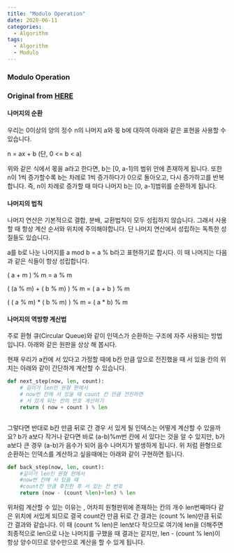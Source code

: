 ```yaml
---
title: "Modulo Operation"
date: 2020-06-11
categories:
  - Algorithm
tags:
  - Algorithm
  - Modulo
---
```


### Modulo Operation
### Original from [HERE](https://opentutorials.org/course/1685/9532)


#### 나머지의 순환

우리는 0이상의 양의 정수 n의 나머지 a와 몫 b에 대하여 아래와 같은 표현을 사용할 수 있습니다.

n = ax + b (단, 0 <= b < a)


위와 같은 식에서 몫을 a라고 한다면, b는 [0, a-1]의 범위 안에 존재하게 됩니다. 
또한 n이 1씩 증가할수록 b는 차례로 1씩 증가하다가 0으로 돌아오고, 다시 증가하고를 반복합니다. 
즉, n이 차례로 증가할 때 마다 나머지 b는 [0, a-1]범위를 순환하게 됩니다.



#### 나머지의 법칙
나머지 연산은 기본적으로 결합, 분배, 교환법칙이 모두 성립하지 않습니다. 그래서 사용할 때 항상 계산 순서와 위치에 주의해야합니다. 
단 나머지 연산에서 성립하는 독특한 성질들도 있습니다. 

a를 b로 나눈 나머지를 a mod b = a % b라고 표현하기로 합시다. 이 때 나머지는 다음과 같은 식들이 항상 성립합니다. 

( a + m ) % m = a % m

( (a % m) + ( b % m) ) % m = ( a + b ) % m 

( ( a % m) * ( b % m) ) % m = ( a * b) % m 




#### 나머지의 역방향 계산법 
주로 환형 큐(Circular Queue)와 같이 인덱스가 순환하는 구조에 자주 사용되는 방법입니다. 아래와 같은 원판을 상상 해 봅시다. 


현재 우리가 a칸에 서 있다고 가정할 때에 b칸 만큼 앞으로 전진했을 때 서 있을 칸의 위치는 아래와 같이 간단하게 계산할 수 있습니다.

```python
def next_step(now, len, count):
    # 길이가 len인 원형 판에서 
    # now번 칸에 서 있을 때 count 칸 만큼 전진하면
    # 서 있게 되는 칸의 번호 계산하기
    return ( now + count ) % len
```

```python

```

그렇다면 반대로 b칸 만큼 뒤로 간 경우 서 있게 될 인덱스는 어떻게 계산할 수 있을까요? b가 a보다 작거나 같다면 바로 (a-b)%m번 칸에 서 있다는 것을 알 수 있지만,
 b가 a보다 큰 경우 (a-b)가 음수가 되어 음수 나머지가 발생하게 됩니다. 위 처럼 환형으로 순환하는 인덱스를 계산하고 싶을때에는 아래와 같이 구현하면 됩니다.


```python
def back_step(now, len, count):
    #길이가 len인 원형 판에서
    #now번 칸에 서 있을 때 
    #count칸 만큼 후진한 후 서 있는 칸 번호
    return (now - (count %len)+len) % len
```

위처럼 계산할 수 있는 이유는 , 어차피 원형판위에 존재하는 칸의 개수 len번째마다 같은 위치에 서있게 되므로 결국 count칸 만큼 뒤로 간 결과는 (count % len)만큼 뒤로 간 결과와 같습니다.
 이 때 (count % len)은 len보다 작으므로 여기에 len을 더해주면 최종적으로 len으로 나눈 나머지를 구했을 때 결과는 같지만,  len - (count % len)이 항상 양수이므로 양수만으로 계산을 할 수 있게 됩니다.